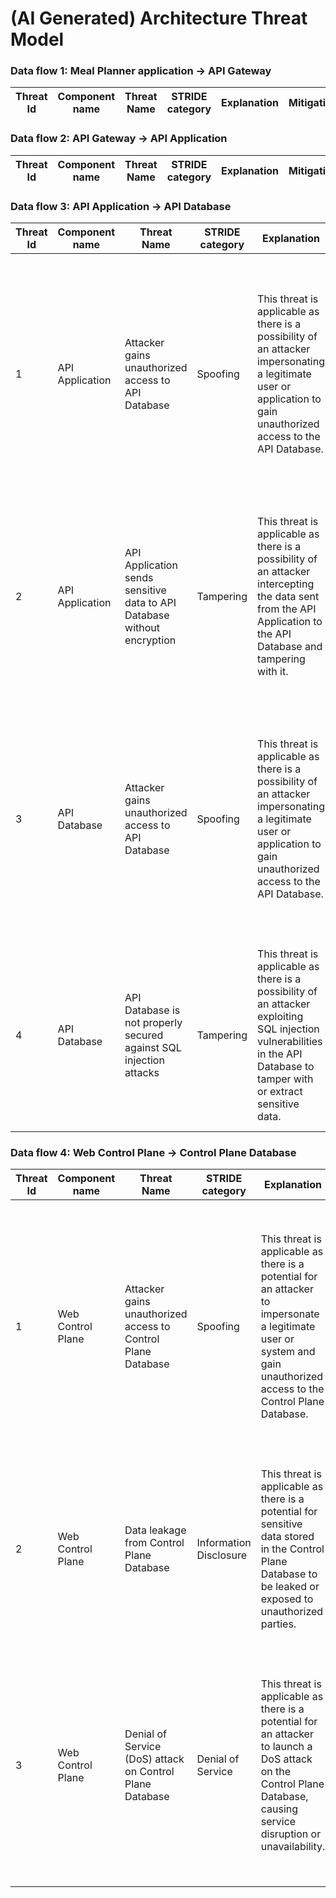 # (AI Generated) Architecture Threat Model

### Data flow 1: Meal Planner application -> API Gateway

| Threat Id | Component name | Threat Name | STRIDE category | Explanation | Mitigations | Risk severity |
| --- | --- | --- | --- | --- | --- | --- |


### Data flow 2: API Gateway -> API Application

| Threat Id | Component name | Threat Name | STRIDE category | Explanation | Mitigations | Risk severity |
| --- | --- | --- | --- | --- | --- | --- |


### Data flow 3: API Application -> API Database

| Threat Id | Component name | Threat Name | STRIDE category | Explanation | Mitigations | Risk severity |
| --- | --- | --- | --- | --- | --- | --- |
| 1 | API Application | Attacker gains unauthorized access to API Database | Spoofing | This threat is applicable as there is a possibility of an attacker impersonating a legitimate user or application to gain unauthorized access to the API Database. | Implement strong authentication and authorization mechanisms to ensure that only authorized users and applications can access the API Database. Use secure protocols and encryption to protect data in transit. | High |
| 2 | API Application | API Application sends sensitive data to API Database without encryption | Tampering | This threat is applicable as there is a possibility of an attacker intercepting the data sent from the API Application to the API Database and tampering with it. | Implement encryption mechanisms, such as SSL/TLS, to ensure that sensitive data is encrypted before being sent to the API Database. Use secure protocols and encryption to protect data in transit. | Medium |
| 3 | API Database | Attacker gains unauthorized access to API Database | Spoofing | This threat is applicable as there is a possibility of an attacker impersonating a legitimate user or application to gain unauthorized access to the API Database. | Implement strong authentication and authorization mechanisms to ensure that only authorized users and applications can access the API Database. Use secure protocols and encryption to protect data in transit. | High |
| 4 | API Database | API Database is not properly secured against SQL injection attacks | Tampering | This threat is applicable as there is a possibility of an attacker exploiting SQL injection vulnerabilities in the API Database to tamper with or extract sensitive data. | Implement proper input validation and parameterized queries to prevent SQL injection attacks. Regularly update and patch the API Database to address any known vulnerabilities. | High |


### Data flow 4: Web Control Plane -> Control Plane Database

| Threat Id | Component name | Threat Name | STRIDE category | Explanation | Mitigations | Risk severity |
| --- | --- | --- | --- | --- | --- | --- |
| 1 | Web Control Plane | Attacker gains unauthorized access to Control Plane Database | Spoofing | This threat is applicable as there is a potential for an attacker to impersonate a legitimate user or system and gain unauthorized access to the Control Plane Database. | Implement strong authentication mechanisms such as multi-factor authentication and secure communication protocols (e.g., TLS) to prevent unauthorized access. Regularly monitor and audit access logs to detect any suspicious activities. | High |
| 2 | Web Control Plane | Data leakage from Control Plane Database | Information Disclosure | This threat is applicable as there is a potential for sensitive data stored in the Control Plane Database to be leaked or exposed to unauthorized parties. | Implement strict access controls and encryption mechanisms to protect sensitive data. Regularly monitor and audit access logs to detect any unauthorized access or data leakage. | Medium |
| 3 | Web Control Plane | Denial of Service (DoS) attack on Control Plane Database | Denial of Service | This threat is applicable as there is a potential for an attacker to launch a DoS attack on the Control Plane Database, causing service disruption or unavailability. | Implement measures such as rate limiting, traffic monitoring, and load balancing to mitigate the risk of DoS attacks. Regularly monitor and analyze system performance to detect and mitigate any potential DoS attacks. | High |


